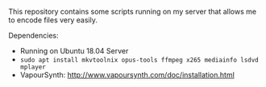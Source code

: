 This repository contains some scripts running on my server that allows me to encode files very easily.

Dependencies:
* Running on Ubuntu 18.04 Server
* `sudo apt install mkvtoolnix opus-tools ffmpeg x265 mediainfo lsdvd mplayer`
* VapourSynth: http://www.vapoursynth.com/doc/installation.html
